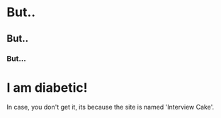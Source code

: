 # But.. 
## But.. 
### But...
# I am diabetic!

In case, you don't get it, its because the site is named 'Interview Cake'.
